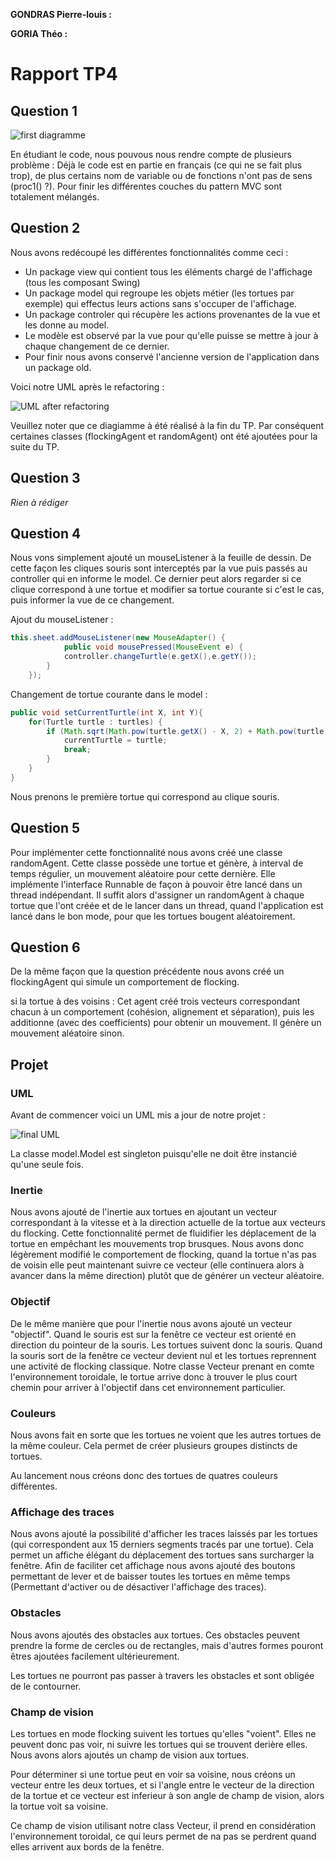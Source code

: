 **GONDRAS Pierre-louis :**

**GORIA Théo :**

# Rapport TP4

## Question 1
![first diagramme](images/first-Diagram.png)

En étudiant le code, nous pouvous nous rendre compte de plusieurs problème :
Déjà le code est en partie en français (ce qui ne se fait plus trop), de plus
certains nom de variable ou de fonctions n'ont pas de sens (proc1() ?). Pour finir les différentes
couches du pattern MVC sont totalement mélangés.

## Question 2
Nous avons redécoupé les différentes fonctionnalités comme ceci :
* Un package view qui contient tous les éléments chargé de l'affichage (tous
les composant Swing)
* Un package model qui regroupe les objets métier (les tortues par exemple)
qui effectus leurs actions sans s'occuper de l'affichage.
* Un package controler qui récupère les actions provenantes de la vue et les donne au model.
* Le modèle est observé par la vue pour qu'elle puisse se mettre à jour
à chaque changement de ce dernier.
* Pour finir nous avons conservé l'ancienne version de l'application dans un package old.

Voici notre UML après le refactoring :

![UML after refactoring](images/UML-after-refactoring.png)

Veuillez noter que ce diagiamme à été réalisé à la fin du TP.
Par conséquent certaines classes (flockingAgent et randomAgent) ont été ajoutées pour la suite du TP.

## Question 3
*Rien à rédiger*

## Question 4
Nous vons simplement ajouté un mouseListener à la feuille de dessin. De cette façon les cliques
souris sont interceptés par la vue puis passés au controller qui en informe le model.
Ce dernier peut alors regarder si ce clique correspond à une tortue et modifier sa tortue courante si c'est le cas,
puis informer la vue de ce changement.

Ajout du mouseListener :
```java
this.sheet.addMouseListener(new MouseAdapter() {
            public void mousePressed(MouseEvent e) {
            controller.changeTurtle(e.getX(),e.getY());
        }
    });
```

Changement de tortue courante dans le model :
```java
public void setCurrentTurtle(int X, int Y){
    for(Turtle turtle : turtles) {
        if (Math.sqrt(Math.pow(turtle.getX() - X, 2) + Math.pow(turtle.getY() - Y, 2)) < 10) {
            currentTurtle = turtle;
            break;
        }
    }
}
```
Nous prenons le première tortue qui correspond au clique souris.

## Question 5
Pour implémenter cette fonctionnalité nous avons créé une classe randomAgent.
Cette classe possède une tortue et génère, à interval de temps régulier, un mouvement
aléatoire pour cette dernière.
Elle implémente l'interface Runnable de façon à pouvoir être lancé dans un thread indépendant.
Il suffit alors d'assigner un randomAgent à chaque tortue que l'ont créée et de le lancer dans
un thread, quand l'application est lancé dans le bon mode, pour que les tortues bougent aléatoirement.

## Question 6
De la même façon que la question précédente nous avons créé un flockingAgent qui simule
un comportement de flocking.

si la tortue à des voisins :
Cet agent créé trois vecteurs correspondant chacun à un comportement (cohésion, alignement et séparation),
puis les additionne (avec des coefficients) pour obtenir un mouvement.
Il génère un mouvement aléatoire sinon.

## Projet

### UML
Avant de commencer voici un UML mis a jour de notre projet :

![final UML](images/diagramProject.png)

La classe model.Model est singleton puisqu'elle ne doit être instancié qu'une seule fois.

### Inertie
Nous avons ajouté de l'inertie aux tortues en ajoutant un vecteur correspondant à la vitesse
et à la direction actuelle de la tortue aux vecteurs du flocking.
Cette fonctionnalité permet de fluidifier les déplacement de la tortue en empêchant les mouvements trop brusques.
Nous avons donc légèrement modifié le comportement de flocking, quand la tortue n'as pas de voisin elle peut maintenant suivre ce vecteur (elle continuera alors à avancer dans la même direction) plutôt que de générer un vecteur aléatoire.

### Objectif
De le même manière que pour l'inertie nous avons ajouté un vecteur "objectif".
Quand le souris est sur la fenêtre ce vecteur est orienté en direction du pointeur de la souris.
Les tortues suivent donc la souris.
Quand la souris sort de la fenêtre ce vecteur devient nul et les tortues reprennent une activité de flocking classique.
Notre classe Vecteur prenant en comte l'environnement toroidale, le tortue arrive donc à trouver le plus court chemin pour arriver à l'objectif dans cet environnement particulier.

### Couleurs
Nous avons fait en sorte que les tortues ne voient que les autres tortues de la même couleur.
Cela permet de créer plusieurs groupes distincts de tortues.

Au lancement nous créons donc des tortues de quatres couleurs différentes.

### Affichage des traces
Nous avons ajouté la possibilité d'afficher les traces laissés par les tortues (qui correspondent aux 15 derniers segments tracés par une tortue).
Cela permet un affiche élégant du déplacement des tortues sans surcharger la fenêtre.
Afin de faciliter cet affichage nous avons ajouté des boutons permettant de lever et de baisser toutes les tortues en même temps
(Permettant d'activer ou de désactiver l'affichage des traces).

### Obstacles
Nous avons ajoutés des obstacles aux tortues.
Ces obstacles peuvent prendre la forme de cercles ou de rectangles, mais d'autres formes pouront êtres ajoutées facilement ultérieurement.

Les tortues ne pourront pas passer à travers les obstacles et sont obligée de le contourner.

### Champ de vision
Les tortues en mode flocking suivent les tortues qu'elles "voient".
Elles ne peuvent donc pas voir, ni suivre les tortues qui se trouvent derière elles.
Nous avons alors ajoutés un champ de vision aux tortues.

Pour déterminer si une tortue peut en voir sa voisine, nous créons un vecteur entre les deux tortues,
et si l'angle entre le vecteur de la direction de la tortue et ce vecteur est inferieur à son angle de champ de vision,
alors la tortue voit sa voisine.

Ce champ de vision utilisant notre class Vecteur, il prend en considération l'environnement toroidal,
ce qui leurs permet de na pas se perdrent quand elles arrivent aux bords de la fenêtre.
